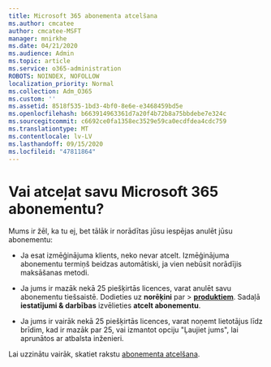 ```yaml
---
title: Microsoft 365 abonementa atcelšana
ms.author: cmcatee
author: cmcatee-MSFT
manager: mnirkhe
ms.date: 04/21/2020
ms.audience: Admin
ms.topic: article
ms.service: o365-administration
ROBOTS: NOINDEX, NOFOLLOW
localization_priority: Normal
ms.collection: Adm_O365
ms.custom: ''
ms.assetid: 8518f535-1bd3-4bf0-8e6e-e3468459bd5e
ms.openlocfilehash: b663914963361d7a20f4b72b8a75bbdebe7e324c
ms.sourcegitcommit: c6692ce0fa1358ec3529e59ca0ecdfdea4cdc759
ms.translationtype: MT
ms.contentlocale: lv-LV
ms.lasthandoff: 09/15/2020
ms.locfileid: "47811864"
---
```

# <a name="cancelling-your-microsoft-365-subscription"></a>Vai atceļat savu Microsoft 365 abonementu?

Mums ir žēl, ka tu ej, bet tālāk ir norādītas jūsu iespējas anulēt jūsu abonementu:
  
- Ja esat izmēģinājuma klients, neko nevar atcelt. Izmēģinājuma abonementu termiņš beidzas automātiski, ja vien nebūsit norādījis maksāšanas metodi.

- Ja jums ir mazāk nekā 25 piešķirtās licences, varat anulēt savu abonementu tiešsaistē. Dodieties uz **norēķini** par \> **[produktiem](https://go.microsoft.com/fwlink/p/?linkid=842054)**. Sadaļā **iestatījumi & darbības** izvēlieties **atcelt abonementu**.

- Ja jums ir vairāk nekā 25 piešķirtās licences, varat noņemt lietotājus līdz brīdim, kad ir mazāk par 25, vai izmantot opciju "Ļaujiet jums", lai aprunātos ar atbalsta inženieri.

Lai uzzinātu vairāk, skatiet rakstu [abonementa atcelšana](https://docs.microsoft.com/microsoft-365/commerce/subscriptions/cancel-your-subscription).